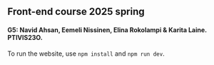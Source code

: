 ## Front-end course 2025 spring
#### G5: Navid Ahsan, Eemeli Nissinen, Elina Rokolampi & Karita Laine. PTIVIS23O.

To run the website, use `npm install` and `npm run dev`.
